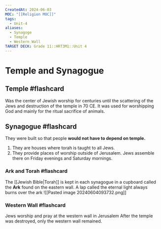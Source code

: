 ```yaml
---
CreatedAt: 2024-06-03
MOC: "[[Religion MOC]]"
tags:
  - Unit-4
aliases:
  - Synagoge
  - Temple
  - Western Wall
TARGET DECK: Grade 11::HRT3M1::Unit 4
---
```


# Temple and Synagogue

## Temple #flashcard 
Was the center of Jewish worship for centuries until the scattering of the Jews and destruction of the temple in 70 CE. It was used for worshipping God and mainly for the ritual sacrifice of animals. 
<!--ID: 1717533948770-->


## Synagogue #flashcard 
They were built so that people **would not have to depend on temple.** 
1. They are houses where torah is taught to all Jews. 
2. They provide places of worship outside of Jerusalem. 
Jews assemble there on Friday evenings and Saturday mornings. 
<!--ID: 1717533948775-->



### Ark and Torah #flashcard 
The [[Jewish Bible|Torah]] is kept in each synagogue in a cupboard called the **Ark** found on the eastern wall. 
A lap called the eternal light always burns over the ark
![[Pasted image 20240604093732.png]]
<!--ID: 1717533948778-->


### Western Wall #flashcard 
Jews worship and pray at the western wall in Jerusalem
After the temple was destroyed, only the western wall remained. 
<!--ID: 1717532982769-->
